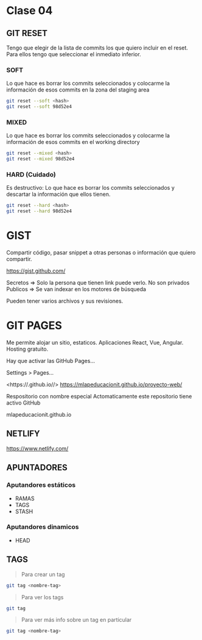 # Clase 04

## GIT RESET
Tengo que elegir de la lista de commits los que quiero incluir en el reset. Para ellos tengo que seleccionar el inmediato inferior. 
### SOFT
Lo que hace es borrar los commits seleccionados y colocarme la información de esos commits en la zona del staging area

```sh
git reset --soft <hash>
git reset --soft 98d52e4
```

### MIXED
Lo que hace es borrar los commits seleccionados y colocarme la información de esos commits en el working directory

```sh
git reset --mixed <hash>
git reset --mixed 98d52e4
```

### HARD (Cuidado)
Es destructivo: Lo que hace es borrar los commits seleccionados y descartar la información que ellos tienen.

```sh
git reset --hard <hash>
git reset --hard 98d52e4
```

# GIST
Compartir código, pasar snippet a otras personas o información que quiero compartir.

<https://gist.github.com/>

Secretos => Solo la persona que tienen link puede verlo. No son privados
Publicos => Se van indexar en los motores de búsqueda

Pueden tener varios archivos y sus revisiones.

# GIT PAGES
Me permite alojar un sitio, estaticos. Aplicaciones React, Vue, Angular.
Hosting gratuito.

Hay que activar las GitHub Pages... 

Settings > Pages...

<https://<cuenta-github>.github.io/<repositorio>/>
<https://mlapeducacionit.github.io/proyecto-web/>

Respositorio con nombre especial
Actomaticamente este repositorio tiene activo GitHub

mlapeducacionit.github.io

## NETLIFY

<https://www.netlify.com/>


## APUNTADORES

### Aputandores estáticos

* RAMAS
* TAGS
* STASH

### Aputandores dinamicos

* HEAD


## TAGS

> Para crear un tag
```sh
git tag <nombre-tag> 
```

> Para ver los tags
```sh
git tag
```

> Para ver más info sobre un tag en particular
```sh
git tag <nombre-tag>
```